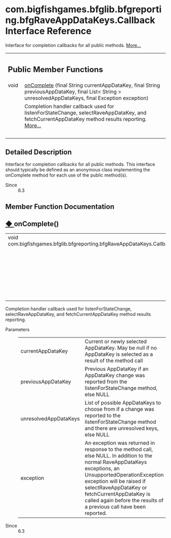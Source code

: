 # com.bigfishgames.bfglib.bfgreporting.bfgRaveAppDataKeys.Callback Interface Reference

<div class="contents">Interface for completion callbacks for all public methods.    <a href="interfacecom_1_1bigfishgames_1_1bfglib_1_1bfgreporting_1_1bfg_rave_app_data_keys_1_1_callback.html#details">More...</a><table class="memberdecls"><tr class="heading"><td colspan="2"><h2 class="groupheader"><a id="pub-methods" name="pub-methods"></a> Public Member Functions</h2></td></tr><tr class="memitem:a5c18ece8e4c054b11a1c23da389f2b42"><td class="memItemLeft" align="right" valign="top">void&#160;</td><td class="memItemRight" valign="bottom"><a class="el" href="interfacecom_1_1bigfishgames_1_1bfglib_1_1bfgreporting_1_1bfg_rave_app_data_keys_1_1_callback.html#a5c18ece8e4c054b11a1c23da389f2b42">onComplete</a> (final String currentAppDataKey, final String previousAppDataKey, final List&lt; String &gt; unresolvedAppDataKeys, final Exception exception)</td></tr><tr class="memdesc:a5c18ece8e4c054b11a1c23da389f2b42"><td class="mdescLeft">&#160;</td><td class="mdescRight">Completion handler callback used for listenForStateChange, selectRaveAppDataKey, and fetchCurrentAppDataKey method results reporting.  <a href="interfacecom_1_1bigfishgames_1_1bfglib_1_1bfgreporting_1_1bfg_rave_app_data_keys_1_1_callback.html#a5c18ece8e4c054b11a1c23da389f2b42">More...</a><br /></td></tr><tr class="separator:a5c18ece8e4c054b11a1c23da389f2b42"><td class="memSeparator" colspan="2">&#160;</td></tr></table><a name="details" id="details"></a><h2 class="groupheader">Detailed Description</h2><div class="textblock">Interface for completion callbacks for all public methods. This interface should typically be defined as an anonymous class implementing the onComplete method for each use of the public method(s).<dl class="section since"><dt>Since</dt><dd>6.3 </dd></dl></div><h2 class="groupheader">Member Function Documentation</h2><a id="a5c18ece8e4c054b11a1c23da389f2b42" name="a5c18ece8e4c054b11a1c23da389f2b42"></a><h2 class="memtitle"><span class="permalink"><a href="#a5c18ece8e4c054b11a1c23da389f2b42">&#9670;&nbsp;</a></span>onComplete()</h2><div class="memitem"><div class="memproto"><table class="memname"><tr><td class="memname">void com.bigfishgames.bfglib.bfgreporting.bfgRaveAppDataKeys.Callback.onComplete </td><td>(</td><td class="paramtype">final String&#160;</td><td class="paramname"><em>currentAppDataKey</em>, </td></tr><tr><td class="paramkey"></td><td></td><td class="paramtype">final String&#160;</td><td class="paramname"><em>previousAppDataKey</em>, </td></tr><tr><td class="paramkey"></td><td></td><td class="paramtype">final List&lt; String &gt;&#160;</td><td class="paramname"><em>unresolvedAppDataKeys</em>, </td></tr><tr><td class="paramkey"></td><td></td><td class="paramtype">final Exception&#160;</td><td class="paramname"><em>exception</em>&#160;</td></tr><tr><td></td><td>)</td><td></td><td></td></tr></table></div><div class="memdoc">Completion handler callback used for listenForStateChange, selectRaveAppDataKey, and fetchCurrentAppDataKey method results reporting. <dl class="params"><dt>Parameters</dt><dd><table class="params"><tr><td class="paramname">currentAppDataKey</td><td>Current or newly selected AppDataKey. May be null if no AppDataKey is selected as a result of the method call </td></tr><tr><td class="paramname">previousAppDataKey</td><td>Previous AppDataKey if an AppDataKey change was reported from the listenForStateChange method, else NULL </td></tr><tr><td class="paramname">unresolvedAppDataKeys</td><td>List of possible AppDataKeys to choose from if a change was reported to the listenForStateChange method and there are unresolved keys, else NULL </td></tr><tr><td class="paramname">exception</td><td>An exception was returned in response to the method call, else NULL. In addition to the normal RaveAppDataKeys exceptions, an UnsupportedOperationException exception will be raised if selectRaveAppDataKey or fetchCurrentAppDataKey is called again before the results of a previous call have been reported. </td></tr></table></dd></dl><dl class="section since"><dt>Since</dt><dd>6.3 </dd></dl></div></div></div> 

